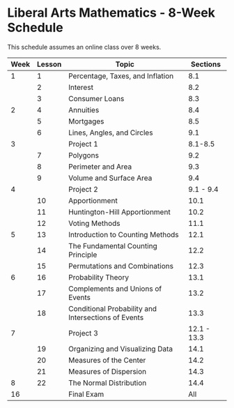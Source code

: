# Liberal Arts Mathematics - 8-Week Schedule

This schedule assumes an online class over 8 weeks.

|Week | Lesson | Topic | Sections |
|---|---|---|---|
| 1| 1|	Percentage, Taxes, and Inflation |8.1|
|  | 2|	Interest |8.2|
|  | 3|	Consumer Loans |8.3|
| 2| 4|	Annuities	|8.4|
|	 | 5|	Mortgages	|8.5|
|	 | 6|	Lines, Angles, and Circles |9.1|
| 3|  | Project 1 |8.1-8.5|
|  | 7|	Polygons |9.2|
|	 | 8|	Perimeter and Area |9.3|
|	 | 9|	Volume and Surface Area	|9.4|
| 4|  | Project 2 |9.1 - 9.4|
|	 |10|	Apportionment |10.1|
|  |11|	Huntington-Hill Apportionment	|10.2|
|	 |12|	Voting Methods |11.1|
|	5|13|	Introduction to Counting Methods |12.1|
|  |14|	The Fundamental Counting Principle |12.2|
|	 |15|	Permutations and Combinations |12.3|
| 6|16|	Probability Theory |13.1|
|  |17|	Complements and Unions of Events |13.2|
|  |18|	Conditional Probability and Intersections of Events |13.3|
| 7|  | Project 3 |12.1 - 13.3|
|  |19|	Organizing and Visualizing Data	|14.1|
|  |20|	Measures of the Center |14.2|
|  |21|	Measures of Dispersion |14.3|
| 8|22|	The Normal Distribution |14.4|
|16|	| Final Exam |All|
